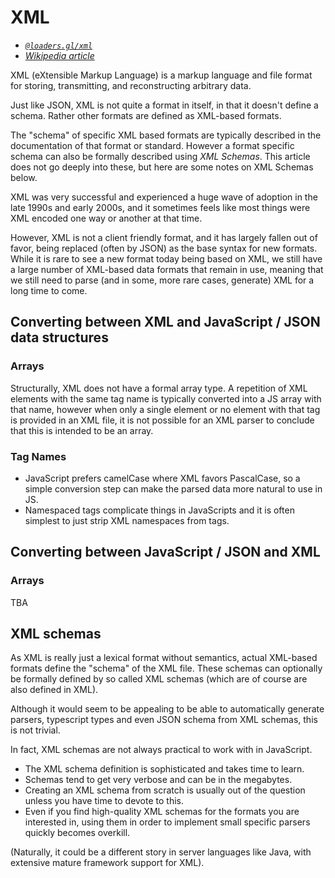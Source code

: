 # XML

- _[`@loaders.gl/xml`](/docs/modules/xml)_
- _[Wikipedia article](https://en.wikipedia.org/wiki/XML)_

XML (eXtensible Markup Language) is a markup language and file format for storing, transmitting, and reconstructing arbitrary data.

Just like JSON, XML is not quite a format in itself, in that it doesn't define a schema. Rather other formats are defined as XML-based formats.

The "schema" of specific XML based formats are typically described in the documentation of that format or standard. However a format specific schema can also be formally described using _XML Schemas_. This article does not go deeply into these, but here are some notes on XML Schemas below.

XML was very successful and experienced a huge wave of adoption in the late 1990s and early 2000s, and it sometimes feels like most things were XML encoded one way or another at that time.

However, XML is not a client friendly format, and it has largely fallen out of favor, being replaced (often by JSON) as the base syntax for new formats. While it is rare to see a new format today being based on XML, we still have a large number of XML-based data formats that remain in use, meaning that we still need to parse (and in some, more rare cases, generate) XML for a long time to come.

## Converting between XML and JavaScript / JSON data structures

### Arrays

Structurally, XML does not have a formal array type.
A repetition of XML elements with the same tag name is typically converted into a JS array with that name, however when only a single element or no element with that tag is provided in an XML file, it is not possible for an XML parser to conclude that this is intended to be an array.

### Tag Names

- JavaScript prefers camelCase where XML favors PascalCase, so a simple conversion step can make the parsed data more natural to use in JS.
- Namespaced tags complicate things in JavaScripts and it is often simplest to just strip XML namespaces from tags.

## Converting between JavaScript / JSON and XML

### Arrays

TBA

## XML schemas

As XML is really just a lexical format without semantics, actual XML-based formats define the "schema" of the XML file. These schemas can optionally be formally defined by so called XML schemas (which are of course are also defined in XML).

Although it would seem to be appealing to be able to automatically generate parsers, typescript types and even JSON schema from XML schemas, this is not trivial.

In fact, XML schemas are not always practical to work with in JavaScript.

- The XML schema definition is sophisticated and takes time to learn.
- Schemas tend to get very verbose and can be in the megabytes.
- Creating an XML schema from scratch is usually out of the question unless you have time to devote to this.
- Even if you find high-quality XML schemas for the formats you are interested in, using them in order to implement small specific parsers quickly becomes overkill.

(Naturally, it could be a different story in server languages like Java, with extensive mature framework support for XML).
